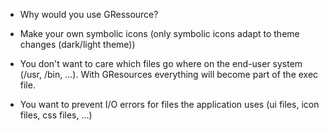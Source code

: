 
- Why would you use GRessource?
 - Make your own symbolic icons
   (only symbolic icons adapt to theme changes
     (dark/light theme))

 - You don't want to care which files go where on the end-user system (/usr, /bin, ...). With GResources everything will become part of the exec file.

  - You want to prevent I/O errors for files the application uses (ui files, icon files, css files, ...)
